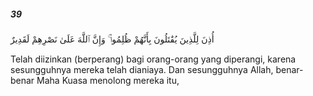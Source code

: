 ##### 39

<span class="ayah">أُذِنَ لِلَّذِينَ يُقَٰتَلُونَ بِأَنَّهُمْ ظُلِمُوا۟ ۚ وَإِنَّ ٱللَّهَ عَلَىٰ نَصْرِهِمْ لَقَدِيرٌ</span>

<span class="ayah_translation">Telah diizinkan (berperang) bagi orang-orang yang diperangi, karena sesungguhnya mereka telah dianiaya. Dan sesungguhnya Allah, benar-benar Maha Kuasa menolong mereka itu,</span>
